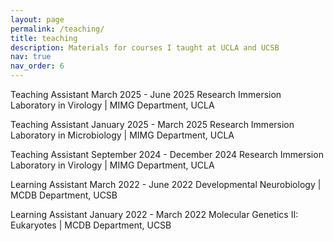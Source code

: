 ```yaml
---
layout: page
permalink: /teaching/
title: teaching
description: Materials for courses I taught at UCLA and UCSB
nav: true
nav_order: 6
---
```

Teaching Assistant
March 2025 - June 2025
Research Immersion Laboratory in Virology  | MIMG Department, UCLA

Teaching Assistant
January 2025 - March 2025
Research Immersion Laboratory in Microbiology  | MIMG Department, UCLA

Teaching Assistant
September 2024 - December 2024
Research Immersion Laboratory in Virology  | MIMG Department, UCLA

Learning Assistant	March 2022 - June 2022
Developmental Neurobiology | MCDB Department, UCSB
 
Learning Assistant	January 2022 - March 2022
Molecular Genetics II: Eukaryotes | MCDB Department, UCSB

